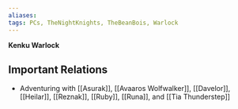 ```yaml
---
aliases: 
tags: PCs, TheNightKnights, TheBeanBois, Warlock
---
```

**Kenku Warlock**


## Important Relations

* Adventuring with [[Asurak]], [[Avaaros Wolfwalker]], [[Davelor]], [[Heilar]], [[Reznak]], [[Ruby]], [[Runa]], and [[Tia Thunderstep]]